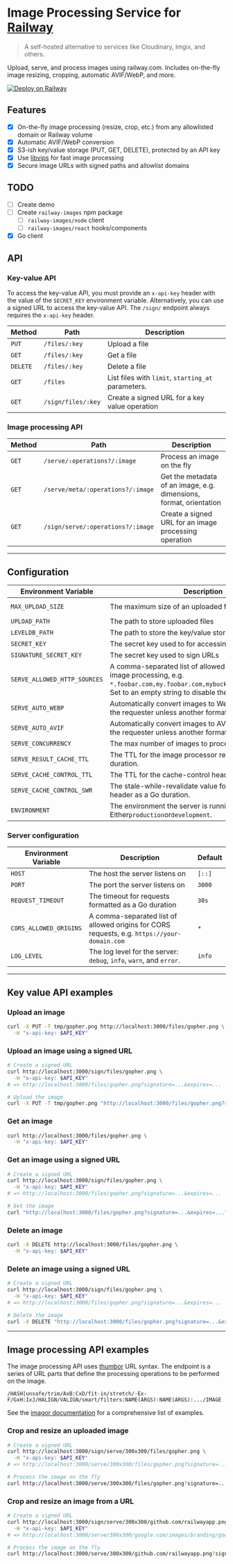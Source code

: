 # Image Processing Service for [Railway](https://railway.com)

> A self-hosted alternative to services like Cloudinary, Imgix, and others.

Upload, serve, and process images using railway.com. Includes on-the-fly image resizing, cropping, automatic AVIF/WebP, and more.

[![Deploy on Railway](https://railway.com/button.svg)](https://railway.com/template/MF8Rcp?referralCode=5hTSOZ)

## Features

- [x] On-the-fly image processing (resize, crop, etc.) from any allowlisted domain or Railway volume
- [x] Automatic AVIF/WebP conversion
- [x] S3-ish key/value storage (PUT, GET, DELETE), protected by an API key
- [x] Use [libvips](https://libvips.github.io/libvips/) for fast image processing
- [x] Secure image URLs with signed paths and allowlist domains

## TODO

- [ ] Create demo
- [ ] Create `railway-images` npm package
  - [ ] `railway-images/node` client
  - [ ] `railway-images/react` hooks/components
- [x] Go client

## API

### Key-value API

To access the key-value API, you must provide an `x-api-key` header with the value of the `SECRET_KEY` environment variable.
Alternatively, you can use a signed URL to access the key-value API. The `/sign/` endpoint always requires the `x-api-key` header.

| Method   | Path               | Description                                        |
| -------- | ------------------ | -------------------------------------------------- |
| `PUT`    | `/files/:key`      | Upload a file                                      |
| `GET`    | `/files/:key`      | Get a file                                         |
| `DELETE` | `/files/:key`      | Delete a file                                      |
| `GET`    | `/files`           | List files with `limit`, `starting_at` parameters. |
| `GET`    | `/sign/files/:key` | Create a signed URL for a key value operation      |

### Image processing API

| Method | Path                              | Description                                                        |
| ------ | --------------------------------- | ------------------------------------------------------------------ |
| `GET`  | `/serve/:operations?/:image`      | Process an image on the fly                                        |
| `GET`  | `/serve/meta/:operations?/:image` | Get the metadata of an image, e.g. dimensions, format, orientation |
| `GET`  | `/sign/serve/:operations?/:image` | Create a signed URL for an image processing operation              |

---

## Configuration

| Environment Variable         | Description                                                                                                                                                                         | Default           |
| ---------------------------- | ----------------------------------------------------------------------------------------------------------------------------------------------------------------------------------- | ----------------- |
| `MAX_UPLOAD_SIZE`            | The maximum size of an uploaded file in bytes                                                                                                                                       | `10485760` (10MB) |
| `UPLOAD_PATH`                | The path to store uploaded files                                                                                                                                                    | `/data/uploads`   |
| `LEVELDB_PATH`               | The path to store the key/value store                                                                                                                                               | `/data/db`        |
| `SECRET_KEY`                 | The secret key used to for accessing the key/value API                                                                                                                              | `password`        |
| `SIGNATURE_SECRET_KEY`       | The secret key used to sign URLs                                                                                                                                                    |                   |
| `SERVE_ALLOWED_HTTP_SOURCES` | A comma-separated list of allowed URL sources for image processing, e.g. `*.foobar.com,my.foobar.com,mybucket.s3.amazonaws.com`. Set to an empty string to disable the HTTP loader. | `*`               |
| `SERVE_AUTO_WEBP`            | Automatically convert images to WebP if compatible with the requester unless another format is specified.                                                                           | `true`            |
| `SERVE_AUTO_AVIF`            | Automatically convert images to AVIF if compatible with the requester unless another format is specified.                                                                           | `true`            |
| `SERVE_CONCURRENCY`          | The max number of images to process concurrently.                                                                                                                                   | `20`              |
| `SERVE_RESULT_CACHE_TTL`     | The TTL for the image processor result cache as a Go duration.                                                                                                                      | `24h`             |
| `SERVE_CACHE_CONTROL_TTL`    | The TTL for the cache-control header as a Go duration.                                                                                                                              | `8760h` (1 year)  |
| `SERVE_CACHE_CONTROL_SWR`    | The stale-while-revalidate value for the cache-control header as a Go duration.                                                                                                     | `24h` (1 day)     |
| `ENVIRONMENT`                | The environment the server is running in. Either`production`or`development`.                                                                                                        | `production`      |

### Server configuration

| Environment Variable   | Description                                                                                 | Default |
| ---------------------- | ------------------------------------------------------------------------------------------- | ------- |
| `HOST`                 | The host the server listens on                                                              | `[::]`  |
| `PORT`                 | The port the server listens on                                                              | `3000`  |
| `REQUEST_TIMEOUT`      | The timeout for requests formatted as a Go duration                                         | `30s`   |
| `CORS_ALLOWED_ORIGINS` | A comma-separated list of allowed origins for CORS requests, e.g. `https://your-domain.com` | `*`     |
| `LOG_LEVEL`            | The log level for the server: `debug`, `info`, `warn`, and `error`.                         | `info`  |

---

## Key value API examples

### Upload an image

```bash
curl -X PUT -T tmp/gopher.png http://localhost:3000/files/gopher.png \
  -H "x-api-key: $API_KEY"
```

### Upload an image using a signed URL

```bash
# Create a signed URL
curl http://localhost:3000/sign/files/gopher.png \
  -H "x-api-key: $API_KEY"
# => http://localhost:3000/files/gopher.png?signature=...&expires=...

# Upload the image
curl -X PUT -T tmp/gopher.png "http://localhost:3000/files/gopher.png?signature=...&expires=..."
```

### Get an image

```bash
curl http://localhost:3000/files/gopher.png \
  -H "x-api-key: $API_KEY"
```

### Get an image using a signed URL

```bash
# Create a signed URL
curl http://localhost:3000/sign/files/gopher.png \
  -H "x-api-key: $API_KEY"
# => http://localhost:3000/files/gopher.png?signature=...&expires=...

# Get the image
curl "http://localhost:3000/files/gopher.png?signature=...&expires=..."
```

### Delete an image

```bash
curl -X DELETE http://localhost:3000/files/gopher.png \
  -H "x-api-key: $API_KEY"
```

### Delete an image using a signed URL

```bash
# Create a signed URL
curl http://localhost:3000/sign/files/gopher.png \
  -H "x-api-key: $API_KEY"
# => http://localhost:3000/files/gopher.png?signature=...&expires=...

# Delete the image
curl -X DELETE "http://localhost:3000/files/gopher.png?signature=...&expires=..."
```

---

## Image processing API examples

The image processing API uses [thumbor](https://thumbor.readthedocs.io/en/latest/usage.html#image-endpoint) URL syntax.
The endpoint is a series of URL parts that define the processing operations to be performed on the image.

```
/HASH|unsafe/trim/AxB:CxD/fit-in/stretch/-Ex-F/GxH:IxJ/HALIGN/VALIGN/smart/filters:NAME(ARGS):NAME(ARGS):.../IMAGE
```

See the [imagor documentation](https://github.com/cshum/imagor/blob/e8b9c7c731a1ce65368f20745f5064d3f1083ac1/README.md#image-endpoint) for
a comprehensive list of examples.

### Crop and resize an uploaded image

```bash
# Create a signed URL
curl http://localhost:3000/sign/serve/300x300/files/gopher.png \
  -H "x-api-key: $API_KEY"
# => http://localhost:3000/serve/300x300/files/gopher.png?signature=...

# Process the image on the fly
curl http://localhost:3000/serve/300x300/files/gopher.png?signature=...
```

### Crop and resize an image from a URL

```bash
# Create a signed URL
curl http://localhost:3000/sign/serve/300x300/github.com/railwayapp.png \
  -H "x-api-key: $API_KEY"
# => http://localhost:3000/serve/300x300/google.com/images/branding/googlelogo/2x/googlelogo_color_92x30dp.png?signature=...

# Process the image on the fly
curl http://localhost:3000/serve/300x300/github.com/railwayapp.png?signature=...
```
